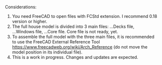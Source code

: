 Considerations:

1) You need FreeCAD to open files with FCStd extension. I recommend 0.18 version or higher.
2) The full house model is divided into 3 main files: ...Decks file, ...Windows file, ...Core file. Core file is not ready, yet.
3) To assemble the full model with the three main files, it is recommended to use the FreeCAD External Reference Tool https://www.freecadweb.org/wiki/Arch_Reference (do not move the model position in its individual file).
3) This is a work in progress. Changes and updates are expected.
